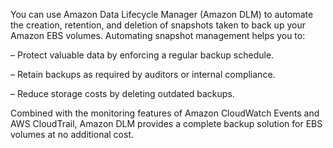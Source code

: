 You can use Amazon Data Lifecycle Manager (Amazon DLM) to automate the creation, retention, and deletion of snapshots taken to back up your Amazon EBS volumes. Automating snapshot management helps you to:

– Protect valuable data by enforcing a regular backup schedule.

– Retain backups as required by auditors or internal compliance.

– Reduce storage costs by deleting outdated backups.

Combined with the monitoring features of Amazon CloudWatch Events and AWS CloudTrail, Amazon DLM provides a complete backup solution for EBS volumes at no additional cost.